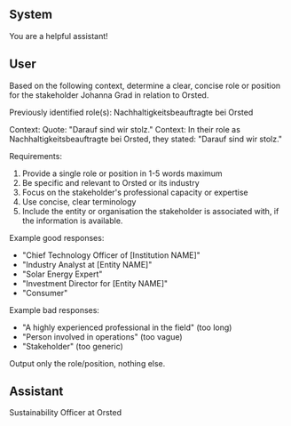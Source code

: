 ## System

You are a helpful assistant!

## User


Based on the following context, determine a clear, concise role or position for the stakeholder Johanna Grad in relation to Orsted.

Previously identified role(s): Nachhaltigkeitsbeauftragte bei Orsted

Context:
Quote: "Darauf sind wir stolz."
Context: In their role as Nachhaltigkeitsbeauftragte bei Orsted, they stated: "Darauf sind wir stolz."

Requirements:
1. Provide a single role or position in 1-5 words maximum
2. Be specific and relevant to Orsted or its industry
3. Focus on the stakeholder's professional capacity or expertise
4. Use concise, clear terminology
5. Include the entity or organisation the stakeholder is associated with, if the information is available.

Example good responses:
- "Chief Technology Officer of [Institution NAME]"
- "Industry Analyst at [Entity NAME]"
- "Solar Energy Expert"
- "Investment Director for [Entity NAME]"
- "Consumer"

Example bad responses:
- "A highly experienced professional in the field" (too long)
- "Person involved in operations" (too vague)
- "Stakeholder" (too generic)

Output only the role/position, nothing else.


## Assistant

Sustainability Officer at Orsted

